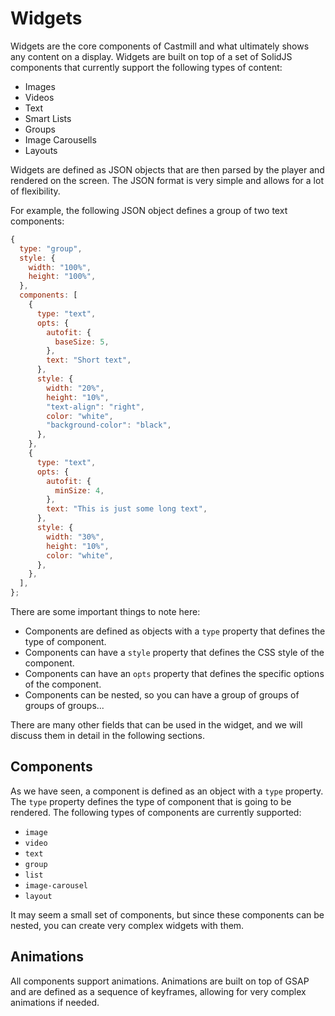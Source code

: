 
# Widgets

Widgets are the core components of Castmill and what ultimately shows any content on a display. Widgets are built on top of a set of SolidJS components that currently support the following types of content:

- Images
- Videos
- Text
- Smart Lists
- Groups
- Image Carousells
- Layouts

Widgets are defined as JSON objects that are then parsed by the player and rendered on the screen. The JSON format is very simple and allows for a lot of flexibility.


For example, the following JSON object defines a group of two text components:

```javascript
{
  type: "group",
  style: {
    width: "100%",
    height: "100%",
  },
  components: [
    {
      type: "text",
      opts: {
        autofit: {
          baseSize: 5,
        },
        text: "Short text",
      },
      style: {
        width: "20%",
        height: "10%",
        "text-align": "right",
        color: "white",
        "background-color": "black",
      },
    },
    {
      type: "text",
      opts: {
        autofit: {
          minSize: 4,
        },
        text: "This is just some long text",
      },
      style: {
        width: "30%",
        height: "10%",
        color: "white",
      },
    },
  ],
};
```

There are some important things to note here:

- Components are defined as objects with a `type` property that defines the type of component.
- Components can have a `style` property that defines the CSS style of the component.
- Components can have an `opts` property that defines the specific options of the component.
- Components can be nested, so you can have a group of groups of groups of groups...

There are many other fields that can be used in the widget, and we will discuss them in detail in the following sections.

## Components

As we have seen, a component is defined as an object with a `type` property. The `type` property defines the type of component that is going to be rendered. The following types of components are currently supported:

- `image`
- `video`
- `text`
- `group`
- `list`
- `image-carousel`
- `layout`

It may seem a small set of components, but since these components can be nested, you can create very complex widgets with them.

## Animations

All components support animations. Animations are built on top of GSAP and are defined as a sequence of keyframes, allowing for very
complex animations if needed.

